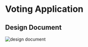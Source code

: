 # Voting Application

## Design Document

![design document](documentation/voting-app-design-dpcument.png)
